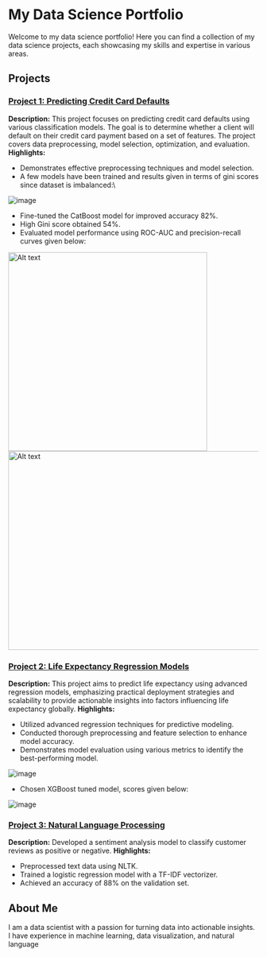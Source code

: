 # My Data Science Portfolio

Welcome to my data science portfolio! Here you can find a collection of my data science projects, each showcasing my skills and expertise in various areas.

## Projects

### [Project 1: Predicting Credit Card Defaults](https://github.com/yrovsen/default_credit_card)
**Description:** This project focuses on predicting credit card defaults using various classification models. The goal is to determine whether a client will default on their credit card payment based on a set of features. The project covers data preprocessing, model selection, optimization, and evaluation.
**Highlights:**
- Demonstrates effective preprocessing techniques and model selection.
- A few models have been trained and results given in terms of gini scores since dataset is imbalanced:\

![image](https://github.com/yrovsen/Portfolio/assets/137065696/a79b88fa-59c8-469a-9716-77dc40529f21)

- Fine-tuned the CatBoost model for improved accuracy 82%.
- High Gini score obtained 54%.
- Evaluated model performance using ROC-AUC and precision-recall curves given below:

<img src="https://github.com/yrovsen/Portfolio/assets/137065696/115b08e5-c657-43cc-87b9-e466482b6d05" alt="Alt text" width="400" height="400"> 
<img src="https://github.com/yrovsen/Portfolio/assets/137065696/268160e6-e1b8-4db7-b57e-41293ab3e4d2" alt="Alt text" width="600" height="400">



### [Project 2: Life Expectancy Regression Models](https://github.com/yrovsen/life_expectancy)
**Description:** This project aims to predict life expectancy using advanced regression models, emphasizing practical deployment strategies and scalability to provide actionable insights into factors influencing life expectancy globally.
**Highlights:**
- Utilized advanced regression techniques for predictive modeling.
- Conducted thorough preprocessing and feature selection to enhance model accuracy.
- Demonstrates model evaluation using various metrics to identify the best-performing model.

![image](https://github.com/yrovsen/Portfolio/assets/137065696/4800f10d-fa40-4628-85e7-cbd8e06f07eb)


- Chosen XGBoost tuned model, scores given below:

![image](https://github.com/yrovsen/Portfolio/assets/137065696/3ff93106-0cb6-4598-b6be-83dcde6f402a)


### [Project 3: Natural Language Processing](https://github.com/yourusername/project3)
**Description:** Developed a sentiment analysis model to classify customer reviews as positive or negative.
**Highlights:**
- Preprocessed text data using NLTK.
- Trained a logistic regression model with a TF-IDF vectorizer.
- Achieved an accuracy of 88% on the validation set.



## About Me

I am a data scientist with a passion for turning data into actionable insights. I have experience in machine learning, data visualization, and natural language
